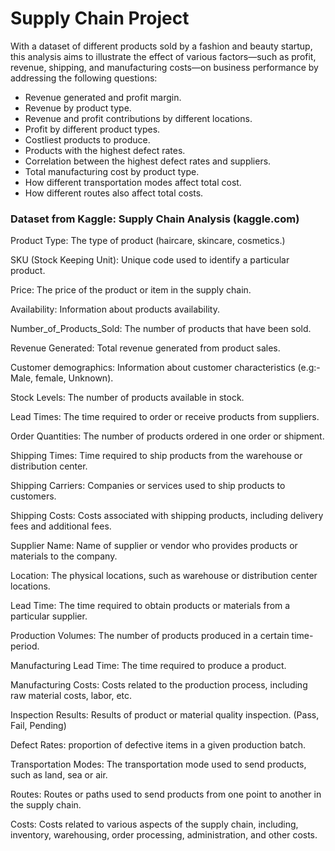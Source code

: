 # Supply Chain Project 

 
With a dataset of different products sold by a fashion and beauty startup, this analysis aims to illustrate the effect of various factors—such as profit, revenue, shipping, and manufacturing costs—on business performance by addressing the following questions: 

 
- Revenue generated and profit margin. 
- Revenue by product type. 
- Revenue and profit contributions by different locations. 
- Profit by different product types. 
- Costliest products to produce. 
- Products with the highest defect rates. 
- Correlation between the highest defect rates and suppliers. 
- Total manufacturing cost by product type. 
- How different transportation modes affect total cost. 
- How different routes also affect total costs. 

 
 

### Dataset from Kaggle: Supply Chain Analysis (kaggle.com) 


Product Type: The type of product  (haircare, skincare, cosmetics.) 

SKU (Stock Keeping Unit): Unique code used to identify a particular product. 

Price: The price of the product or item in the supply chain. 

Availability: Information about products availability. 

Number_of_Products_Sold: The number of products that have been sold. 

Revenue Generated: Total revenue generated from product sales. 

Customer demographics: Information about customer characteristics (e.g:- Male, female, Unknown). 

Stock Levels: The number of products available in stock. 

Lead Times: The time required to order or receive products from suppliers. 

Order Quantities: The number of products ordered in one order or shipment. 

Shipping Times: Time required to ship products from the warehouse or distribution center. 

Shipping Carriers: Companies or services used to ship products to customers. 

Shipping Costs: Costs associated with shipping products, including delivery fees and additional fees. 

Supplier Name: Name of supplier or vendor who provides products or materials to the company. 

Location: The physical locations, such as warehouse or distribution center locations. 

Lead Time: The time required to obtain products or materials from a particular supplier. 

Production Volumes: The number of products produced in a certain time-period. 

Manufacturing Lead Time: The time required to produce a product. 

Manufacturing Costs: Costs related to the production process, including raw material costs, labor, etc. 

Inspection Results: Results of product or material quality inspection. (Pass, Fail, Pending) 

Defect Rates: proportion of defective items in a given  production batch. 

Transportation Modes: The transportation mode used to send products, such as land, sea or air. 

Routes: Routes or paths used to send products from one point to another in the supply chain. 

Costs: Costs related to various aspects of the supply chain, including, inventory, warehousing, order processing, administration, and other costs. 
